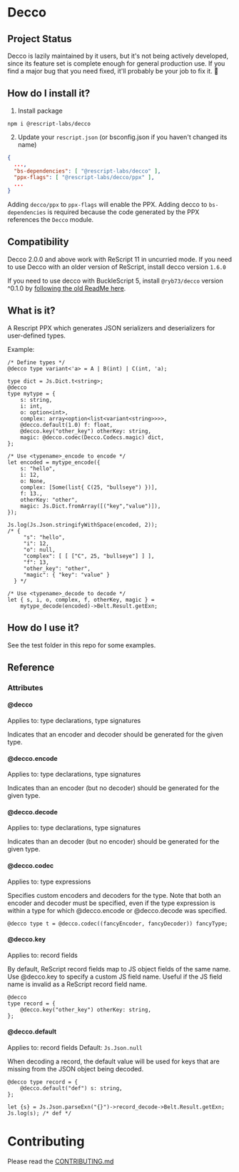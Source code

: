 # Decco

## Project Status

Decco is lazily maintained by it users, but it's not being actively developed, since its feature set is complete enough for general production use. If you find a major bug that you need fixed, it'll probably be your job to fix it. 💪

## How do I install it?

1. Install package

```
npm i @rescript-labs/decco
```

2. Update your `rescript.json` (or bsconfig.json if you haven't changed its name)

```json
{
  ...,
  "bs-dependencies": [ "@rescript-labs/decco" ],
  "ppx-flags": [ "@rescript-labs/decco/ppx" ],
  ...
}
```

Adding `decco/ppx` to `ppx-flags` will enable the PPX. Adding decco to `bs-dependencies` is required because the code generated by the PPX references the `Decco` module.

## Compatibility

Decco 2.0.0 and above work with ReScript 11 in uncurried mode. If you need to use Decco with an older version of ReScript, install decco version `1.6.0`

If you need to use decco with BuckleScript 5, install `@ryb73/decco` version ^0.1.0 by [following the old ReadMe here](https://github.com/reasonml-labs/decco/blob/0452fc42fa4cd4230d394c718e7f62a0384ce045/README.md).


## What is it?

A Rescript PPX which generates JSON serializers and deserializers for user-defined types.

Example:

```rescript
/* Define types */
@decco type variant<'a> = A | B(int) | C(int, 'a);

type dict = Js.Dict.t<string>;
@decco
type mytype = {
    s: string,
    i: int,
    o: option<int>,
    complex: array<option<list<variant<string>>>>,
    @decco.default(1.0) f: float,
    @decco.key("other_key") otherKey: string,
    magic: @decco.codec(Decco.Codecs.magic) dict,
};

/* Use <typename>_encode to encode */
let encoded = mytype_encode({
    s: "hello",
    i: 12,
    o: None,
    complex: [Some(list{ C(25, "bullseye") })],
    f: 13.,
    otherKey: "other",
    magic: Js.Dict.fromArray([("key","value")]),
});

Js.log(Js.Json.stringifyWithSpace(encoded, 2));
/* {
     "s": "hello",
     "i": 12,
     "o": null,
     "complex": [ [ ["C", 25, "bullseye"] ] ],
     "f": 13,
     "other_key": "other",
     "magic": { "key": "value" }
  } */

/* Use <typename>_decode to decode */
let { s, i, o, complex, f, otherKey, magic } =
    mytype_decode(encoded)->Belt.Result.getExn;
```

## How do I use it?

See the test folder in this repo for some examples.

## Reference

### Attributes

#### @decco

Applies to: type declarations, type signatures

Indicates that an encoder and decoder should be generated for the given type.

#### @decco.encode

Applies to: type declarations, type signatures

Indicates than an encoder (but no decoder) should be generated for the given type.

#### @decco.decode

Applies to: type declarations, type signatures

Indicates than an decoder (but no encoder) should be generated for the given type.

#### @decco.codec

Applies to: type expressions

Specifies custom encoders and decoders for the type. Note that both an encoder and decoder must be specified, even if the type expression is within a type for which @decco.encode or @decco.decode was specified.

```rescript
@decco type t = @decco.codec((fancyEncoder, fancyDecoder)) fancyType;
```

#### @decco.key

Applies to: record fields

By default, ReScript record fields map to JS object fields of the same name. Use @decco.key to specify a custom JS field name. Useful if the JS field name is invalid as a ReScript record field name.

```rescript
@decco
type record = {
    @decco.key("other_key") otherKey: string,
};
```

#### @decco.default

Applies to: record fields
Default: `Js.Json.null`

When decoding a record, the default value will be used for keys that are missing from the JSON object being decoded.

```rescript
@decco type record = {
    @decco.default("def") s: string,
};

let {s} = Js.Json.parseExn("{}")->record_decode->Belt.Result.getExn;
Js.log(s); /* def */
```

# Contributing

Please read the [CONTRIBUTING.md](./CONTRIBUTING.md)
